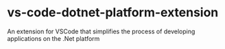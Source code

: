 # vs-code-dotnet-platform-extension
An extension for VSCode that simplifies the process of developing applications on the .Net platform
